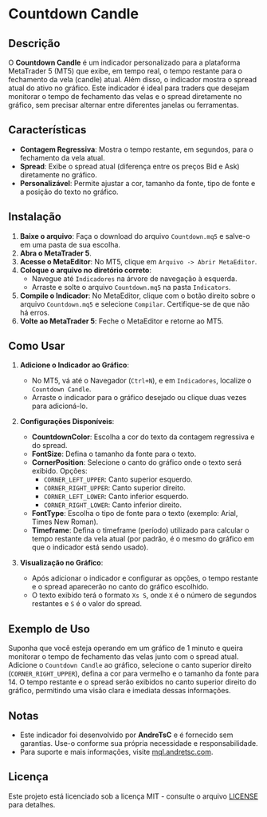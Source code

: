 # Countdown Candle

## Descrição

O **Countdown Candle** é um indicador personalizado para a plataforma MetaTrader 5 (MT5) que exibe, em tempo real, o tempo restante para o fechamento da vela (candle) atual. Além disso, o indicador mostra o spread atual do ativo no gráfico. Este indicador é ideal para traders que desejam monitorar o tempo de fechamento das velas e o spread diretamente no gráfico, sem precisar alternar entre diferentes janelas ou ferramentas.

## Características

- **Contagem Regressiva**: Mostra o tempo restante, em segundos, para o fechamento da vela atual.
- **Spread**: Exibe o spread atual (diferença entre os preços Bid e Ask) diretamente no gráfico.
- **Personalizável**: Permite ajustar a cor, tamanho da fonte, tipo de fonte e a posição do texto no gráfico.

## Instalação

1. **Baixe o arquivo**: Faça o download do arquivo `Countdown.mq5` e salve-o em uma pasta de sua escolha.
2. **Abra o MetaTrader 5**.
3. **Acesse o MetaEditor**: No MT5, clique em `Arquivo -> Abrir MetaEditor`.
4. **Coloque o arquivo no diretório correto**:
    - Navegue até `Indicadores` na árvore de navegação à esquerda.
    - Arraste e solte o arquivo `Countdown.mq5` na pasta `Indicators`.
5. **Compile o Indicador**: No MetaEditor, clique com o botão direito sobre o arquivo `Countdown.mq5` e selecione `Compilar`. Certifique-se de que não há erros.
6. **Volte ao MetaTrader 5**: Feche o MetaEditor e retorne ao MT5.

## Como Usar

1. **Adicione o Indicador ao Gráfico**:
   - No MT5, vá até o Navegador (`Ctrl+N`), e em `Indicadores`, localize o `Countdown Candle`.
   - Arraste o indicador para o gráfico desejado ou clique duas vezes para adicioná-lo.

2. **Configurações Disponíveis**:
   - **CountdownColor**: Escolha a cor do texto da contagem regressiva e do spread.
   - **FontSize**: Defina o tamanho da fonte para o texto.
   - **CornerPosition**: Selecione o canto do gráfico onde o texto será exibido. Opções:
     - `CORNER_LEFT_UPPER`: Canto superior esquerdo.
     - `CORNER_RIGHT_UPPER`: Canto superior direito.
     - `CORNER_LEFT_LOWER`: Canto inferior esquerdo.
     - `CORNER_RIGHT_LOWER`: Canto inferior direito.
   - **FontType**: Escolha o tipo de fonte para o texto (exemplo: Arial, Times New Roman).
   - **Timeframe**: Defina o timeframe (período) utilizado para calcular o tempo restante da vela atual (por padrão, é o mesmo do gráfico em que o indicador está sendo usado).

3. **Visualização no Gráfico**:
   - Após adicionar o indicador e configurar as opções, o tempo restante e o spread aparecerão no canto do gráfico escolhido.
   - O texto exibido terá o formato `Xs S`, onde `X` é o número de segundos restantes e `S` é o valor do spread.

## Exemplo de Uso

Suponha que você esteja operando em um gráfico de 1 minuto e queira monitorar o tempo de fechamento das velas junto com o spread atual. Adicione o `Countdown Candle` ao gráfico, selecione o canto superior direito (`CORNER_RIGHT_UPPER`), defina a cor para vermelho e o tamanho da fonte para 14. O tempo restante e o spread serão exibidos no canto superior direito do gráfico, permitindo uma visão clara e imediata dessas informações.

## Notas

- Este indicador foi desenvolvido por **AndreTsC** e é fornecido sem garantias. Use-o conforme sua própria necessidade e responsabilidade.
- Para suporte e mais informações, visite [mql.andretsc.com](https://mql.andretsc.com).

## Licença

Este projeto está licenciado sob a licença MIT - consulte o arquivo [LICENSE](LICENSE) para detalhes.
